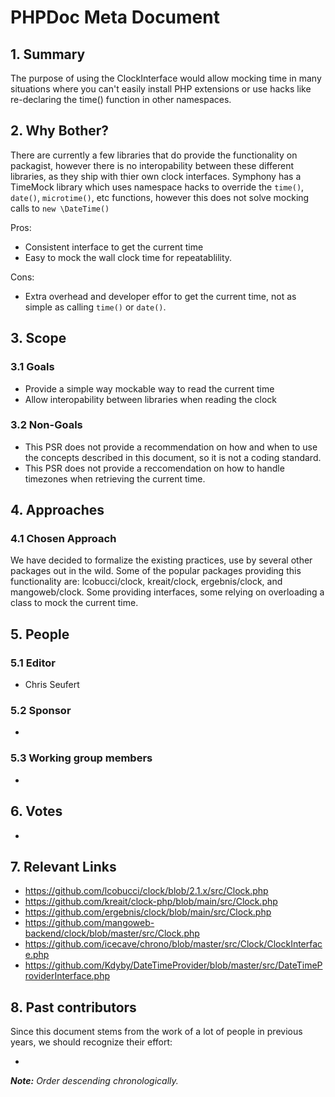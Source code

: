 # PHPDoc Meta Document

## 1. Summary

The purpose of using the ClockInterface would allow mocking time in many situations where
you can't easily install PHP extensions or use hacks like re-declaring the time() function
in other namespaces.

## 2. Why Bother?

There are currently a few libraries that do provide the functionality on packagist, however 
there is no interopability between these different libraries, as they ship with thier own 
clock interfaces. Symphony has a TimeMock library which uses namespace hacks to override the 
`time()`, `date()`, `microtime()`, etc functions, however this does not solve mocking calls to 
`new \DateTime()`

Pros:

* Consistent interface to get the current time
* Easy to mock the wall clock time for repeatablility.

Cons:

* Extra overhead and developer effor to get the current time, not as simple as
calling `time()` or `date()`.

## 3. Scope

### 3.1 Goals

* Provide a simple way mockable way to read the current time
* Allow interopability between libraries when reading the clock

### 3.2 Non-Goals

* This PSR does not provide a recommendation on how and when to use the concepts described in this document, so it is
  not a coding standard.
* This PSR does not provide a reccomendation on how to handle timezones when retrieving the current time.

## 4. Approaches

### 4.1 Chosen Approach

We have decided to formalize the existing practices, use by several other packages out in the wild. Some of the popular
packages providing this functionality are: lcobucci/clock, kreait/clock, ergebnis/clock, and mangoweb/clock. Some 
providing interfaces, some relying on overloading a class to mock the current time.

## 5. People

### 5.1 Editor

 * Chris Seufert

### 5.2 Sponsor

 * 

### 5.3 Working group members

 * 

## 6. Votes

* 

## 7. Relevant Links

* https://github.com/lcobucci/clock/blob/2.1.x/src/Clock.php
* https://github.com/kreait/clock-php/blob/main/src/Clock.php
* https://github.com/ergebnis/clock/blob/main/src/Clock.php
* https://github.com/mangoweb-backend/clock/blob/master/src/Clock.php
* https://github.com/icecave/chrono/blob/master/src/Clock/ClockInterface.php
* https://github.com/Kdyby/DateTimeProvider/blob/master/src/DateTimeProviderInterface.php

## 8. Past contributors

Since this document stems from the work of a lot of people in previous years, we should recognize their effort:

 * 
_**Note:** Order descending chronologically._
